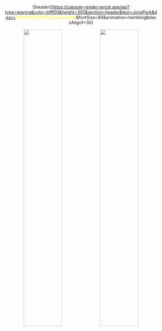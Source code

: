 <div align = center>
  
![header](https://capsule-render.vercel.app/api?type=waving&color=bfff00&height=300&section=header&text=JongPark&desc=<span style="color:yellow">Kermit%20that%20commmits</span>&fontSize=80&animation=twinkling&descAlignY=30)
 
  <img width=50% src="https://github-readme-stats.vercel.app/api?username=jongpark1234" /><img width=50%  src="https://github-readme-stats.vercel.app/api/top-langs/?username=jongpark1234&layout=compact" />
